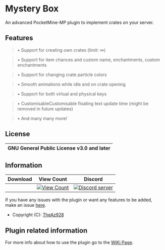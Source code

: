 # Mystery Box

An advanced PocketMine-MP plugin to implement crates on your server.

## Features

> • Support for creating own crates (limit: ∞)

> • Support for item chances and custom name, enchantments, custom enchantments

> • Support for changing crate particle colors

> • Smooth animations while idle and on crate opening

> • Support for both virtual and physical keys


> • CustomisableCustomisable floating text update time (might be removed in future updates)

> • And many many more!

## License
| GNU General Public License v3.0 and later |
| :---: |

## Information
| Download | View Count | Discord |
| :---: | :---: | :---: |
 <a href="https://poggit.pmmp.io/ci/CubePM/MysteryBox/MysteryBox"></a> | [![View Count](http://hits.dwyl.io/CubePM/MysteryBox.svg)](http://hits.dwyl.io/CubePM/MysteryBox) | <a href="https://discord.gg/KnTerS"><img src="https://discordapp.com/api/guilds/425712766687510528/embed.png" alt="Discord server"/></a> |


If you have any issues with the plugin or want any features to be added, make an issue [here](https://github.com/CubePM/MysteryBox/issues/new).
* Copyright (C): [TheAz928](https://github.com/TheAz928)

## Plugin related information
For more info about how to use the plugin go to the [WiKi Page](https://cubepm.github.io/projects/MysteryBox/).
